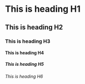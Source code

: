 # This is heading H1
## This is heading H2
### This is heading H3
#### This is heading H4
##### This is heading H5
###### This is heading H6
